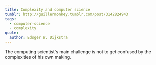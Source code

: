 ```yaml
---
title: Complexity and computer science
tumblr: http://guillermonkey.tumblr.com/post/3142824943
tags:
  - computer-science
  - complexity
quote:
  author: Edsger W. Dijkstra
---
```


The computing scientist's main challenge is not to get confused by the complexities of his own making.
